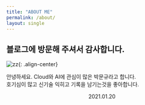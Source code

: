 ```yaml
---
title: "ABOUT ME"
permalink: /about/
layout: single
---
```


##  블로그에 방문해 주셔서 감사합니다.

![zz](https://avatars0.githubusercontent.com/u/41941627?s=460&u=98568a35bd86325d1d0f7886a7f98e262c3b493c&v=4){: .align-center}

안녕하세요. Cloud와 AI에 관심이 많은 박문규라고 합니다. <br>
호기심이 많고 신기술 익히고 기록을 남기는것을 좋아합니다.
<center>2021.01.20</center> 
